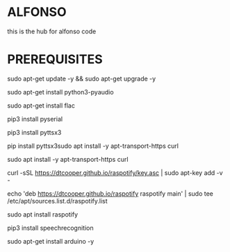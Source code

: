 # ALFONSO
this is the hub for alfonso code
# PREREQUISITES
sudo apt-get update -y && sudo apt-get upgrade -y

sudo apt-get install python3-pyaudio

sudo apt-get install flac

pip3 install pyserial

pip3 install pyttsx3

pip install pyttsx3sudo apt install -y apt-transport-https curl

sudo apt install -y apt-transport-https curl

curl -sSL https://dtcooper.github.io/raspotify/key.asc | sudo apt-key add -v -

echo 'deb https://dtcooper.github.io/raspotify raspotify main' | sudo tee /etc/apt/sources.list.d/raspotify.list

sudo apt install raspotify

pip3 install speechrecognition

sudo apt-get install arduino -y
